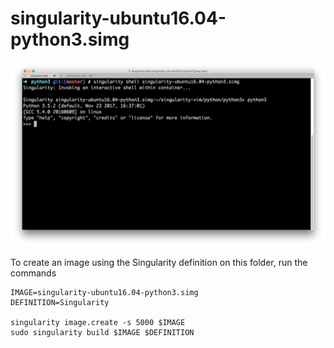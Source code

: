# singularity-ubuntu16.04-python3.simg

![Screenshot](../../images/python3.png)

To create an image using the Singularity definition on this folder, run the commands

```
IMAGE=singularity-ubuntu16.04-python3.simg
DEFINITION=Singularity

singularity image.create -s 5000 $IMAGE
sudo singularity build $IMAGE $DEFINITION
```
